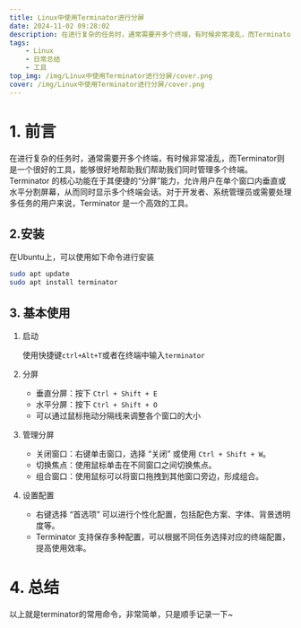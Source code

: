 ```yaml
---
title: Linux中使用Terminator进行分屏
date: 2024-11-02 09:28:02
description: 在进行复杂的任务时，通常需要开多个终端，有时候非常凌乱，而Terminator则是一个很好的工具，能够很好地帮助我们帮助我们同时管理多个终端
tags: 
    - Linux
    - 日常总结
    - 工具
top_img: /img/Linux中使用Terminator进行分屏/cover.png
cover: /img/Linux中使用Terminator进行分屏/cover.png
---
```


# 1. 前言

在进行复杂的任务时，通常需要开多个终端，有时候非常凌乱，而Terminator则是一个很好的工具，能够很好地帮助我们帮助我们同时管理多个终端。Terminator 的核心功能在于其便捷的“分屏”能力，允许用户在单个窗口内垂直或水平分割屏幕，从而同时显示多个终端会话。对于开发者、系统管理员或需要处理多任务的用户来说，Terminator 是一个高效的工具。

## 2.安装
在Ubuntu上，可以使用如下命令进行安装

```bash
sudo apt update
sudo apt install terminator
```

## 3. 基本使用
1. 启动

    使用快捷键`ctrl+Alt+T`或者在终端中输入`terminator`

2. 分屏

    + 垂直分屏：按下 `Ctrl + Shift + E`
    + 水平分屏：按下 `Ctrl + Shift + O`
    + 可以通过鼠标拖动分隔线来调整各个窗口的大小
3. 管理分屏

    + 关闭窗口：右键单击窗口，选择 “关闭” 或使用 `Ctrl + Shift + W`。
    + 切换焦点：使用鼠标单击在不同窗口之间切换焦点。
    + 组合窗口：使用鼠标可以将窗口拖拽到其他窗口旁边，形成组合。
4. 设置配置

    + 右键选择 “首选项” 可以进行个性化配置，包括配色方案、字体、背景透明度等。
    + Terminator 支持保存多种配置，可以根据不同任务选择对应的终端配置，提高使用效率。

# 4. 总结
以上就是terminator的常用命令，非常简单，只是顺手记录一下~